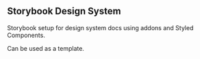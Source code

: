 ## Storybook Design System

Storybook setup for design system docs using addons and Styled Components.

Can be used as a template.
